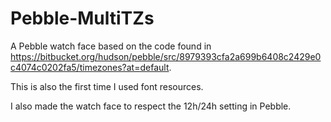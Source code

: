 Pebble-MultiTZs
===============

A Pebble watch face based on the code found in https://bitbucket.org/hudson/pebble/src/8979393cfa2a699b6408c2429e0c4074c0202fa5/timezones?at=default. 

This is also the first time I used font resources. 

I also made the watch face to respect the 12h/24h setting in Pebble.
